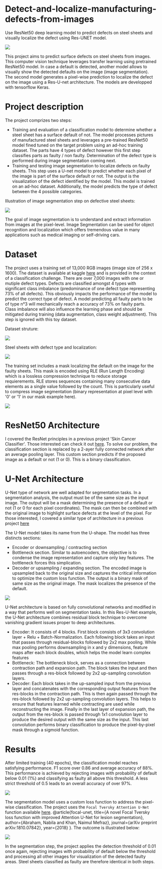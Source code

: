 # Detect-and-localize-manufacturing-defects-from-images
Use ResNet50 deep learning model to predict defects on steel sheets and visually localize the defect using Res-UNET model.

![](asset/default.jpg)

This project aims to predict surface defects on steel sheets from images. This computer vision technique leverages transfer learning using pretrained ResNet50 model.
In case a default is detected, another model allows to visually show the detected defaults on the image (image segmentation). The second model generates a pixel-wise prediction to localize the defect on the image using a Res-U-net architecture. The models are developped with tensorflow Keras.

# Project description

The project comprizes two steps:
- Training and evaluation of a classification model to determine whether a steel sheet has a surface default of not. The model processes pictures of manufactured steel sheets and leverages a pre-trained ResNet50 model fined tuned on the target problem using an ad-hoc training dataset. The parts have 4 types of defect however this first step classifies parts as faulty / non faulty. Determination of the defect type is performed during image segmentation coming next.
- Training and testing image segmentation to localize defects on faulty sheets. This step uses a U-net model to predict whether each pixel of the image is part of the surface default or not. The output is the visualization of the defect identified by the model. This model is trained on an ad-hoc dataset. Additionally, the model predicts the type of defect between the 4 possible categories.

Illustration of image segmentation step on defective steel sheets:

![](asset/resUnet.jpg)

The goal of image segmentation is to understand and extract information from images at the pixel-level. Image Segmentation can be used for object recognition and localization which offers tremendous value in many applications such as medical imaging or self-driving cars.

# Dataset

The project uses a training set of 13,000 RGB images (image size of 256 x 1600). The dataset is available at kaggle [here](https://www.kaggle.com/c/severstal-steel-defect-detection/data) and is provided in the context of a classification challenge. There are over 7,000 images with one or mutiple defect types. Defects are classified amongst 4 types with significant class imbalance (predominance of one defect type representing 73% of all defects). This obviously impacts the performance of the model to predict the correct type of defect. A model predicting all faulty parts to be of type n°3 will mechanically reach a accuracy of 73% on faulty parts. Class imbalance will also influence the learning phase and should be mitigated during training (data augmentation, class weight adjustment). This step is ignored with this toy dataset.

Dataset struture:

![](asset/defect_prop.jpg)

Steel sheets with defect type and localization:

![](asset/defects.jpg)

The training set includes a mask localizing the default on the image for the faulty sheets. This mask is encoded using RLE (Run Length Encoding) which is a lossless compression technique to reduce storage requierements. RLE stores sequences containing many consecutive data elements as a single value followed by the count. This is particularly useful to compress image segmentation (binary representation at pixel level with '0' or '1' in our mask example here).

![](asset/RLE.jpg)

# ResNet50 Architecture

I covered the ResNet principles in a previous project 'Skin Cancer Classifier'. Those interested can check it out [here](https://github.com/LaurentVeyssier/Skin-Cancer-Classifier-Dermatologist-AI). To solve our problem, the classification section is replaced by a 2-ayer fully connected network after an average pooling layer. This custom section predicts if the proposed image as a default or not (1 or 0). This is a binary classification.

# U-Net Architecture

U-Net type of network are well adapted for segmentation tasks. In a segmentation analysis, the output must be of the same size as the input image. The output will be a mask determining the presence of a default or not (1 or 0 for each pixel coordinates). The mask can then be combined with the original image to highlight surface defects at the level of the pixel. For those interested, I covered a similar type of architecture in a previous project [here](https://github.com/LaurentVeyssier/Semantic-Segmentation-with-Fully-Convolution-Network) 

The U-Net model takes its name from the U-shape. The model has three distincts sections:
- Encoder or downsampling / contracting section
- Bottleneck section. Similar to autoencoders, the objective is to condense the image representation and capture only key features. The bottleneck forces this simplication.
- Decoder or upsampling / expanding section. The encoded image is upsampled back to the original size and captures the critical information to optimize the custom loss function. The output is a binary mask of same size as the original image. The mask localizes the presence of the default.

![](asset/Unet_architecture.jpg)

U-Net architecture is based on fully convolutional networks and modified in a way that performs well on segmentation tasks. In this Res-U-Net example, the U-Net architecture combines residual block technique to overcome vanishing gradient issues proper to deep architectures.

- Encoder: It consists of 4 blocks. First block consists of 3x3 convolution layer +  Relu + Batch-Normalization. Each following block takes an input that passes through residual-blocks followed by 2x2 max pooling. While max pooling performs downsampling in x and y dimensions, feature maps after each block doubles, which helps the model learn complex features 
- Bottleneck: The bottleneck block, serves as a connection between contraction path and expansion path. The block takes the input and then passes through a res-block followed by 2x2 up-sampling convolution layers.
- Decoder: Each block takes in the up-sampled input from the previous layer and concatenates with the corresponding output features from the res-blocks in the contraction path. This is then again passed through the res-block followed by 2x2 up-sampling convolution layers. This helps to ensure that features learned while contracting are used while reconstructing the image. Finally in the last layer of expansion path, the output from the res-block is passed through 1x1 convolution layer to produce the desired output with the same size as the input. This last convolution performs binary classification to produce the pixel-by-pixel mask through a sigmoid function.

# Results

After limited training (40 epochs), the classification model reaches satisfying performance. F1 score over 0.86 and average accuracy of 88%. This performance is achieved by rejecting images with probability of default below 0.01 (1%) and classifying as faulty all above this threshold. A less strict threshold of 0.5 leads to an overall accuracy of over 97%. 

![](asset/classification.jpg)

The segmentation model uses a custom loss function to address the pixel-wise classification. The project uses the `Focal Tversky Attention U-Net` function available [here](https://github.com/nabsabraham/focal-tversky-unet/blob/master/losses.py). @article{focal-unet, title={A novel Focal Tversky loss function with improved Attention U-Net for lesion segmentation}, author={Abraham, Nabila and Khan, Naimul Mefraz}, journal={arXiv preprint arXiv:1810.07842}, year={2018} }. The outcome is illustrated below:

![](asset/default.jpg)

In the segmentation step, the project applies the detection threshold of 0.01 once again, rejecting images with probability of default below the threshold and processing all other images for visualization of the detected faulty areas. Steel sheets classified as faulty are therefore identical in both steps.
